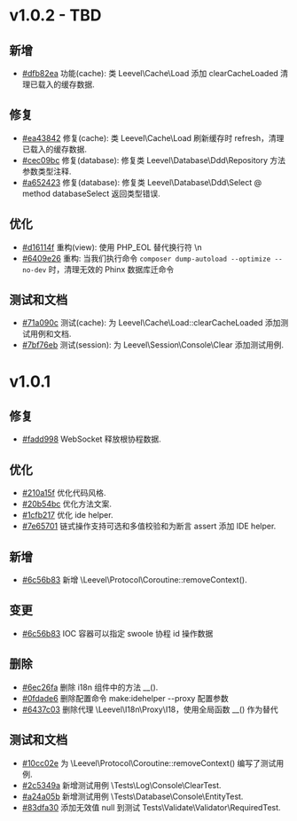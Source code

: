 # v1.0.2 - TBD

## 新增

- [#dfb82ea](https://github.com/hunzhiwange/framework/commit/ef17c7be35b31e42a117d489d8d4ab3f90d3620f) 功能(cache):  类 Leevel\Cache\Load 添加 clearCacheLoaded 清理已载入的缓存数据.

## 修复

- [#ea43842](https://github.com/hunzhiwange/framework/commit/ea43842dd96054258948e8c623d60279b0430c29) 修复(cache): 类 Leevel\Cache\Load 刷新缓存时 refresh，清理已载入的缓存数据.
- [#cec09bc](https://github.com/hunzhiwange/framework/commit/cec09bc7146c0d48c5c97c61e69e41dee40ac0af) 修复(database): 修复类 Leevel\Database\Ddd\Repository 方法参数类型注释.
- [#a652423](https://github.com/hunzhiwange/framework/commit/a65242334c42641e31d1f58a1e087651741c795a) 修复(database): 修复类 Leevel\Database\Ddd\Select @ method databaseSelect 返回类型错误.

## 优化

- [#d16114f](https://github.com/hunzhiwange/framework/commit/d16114fac898f2d3b4fcc97828a4f23be568aa05) 重构(view): 使用 PHP_EOL 替代换行符 \n
- [#6409e26](https://github.com/hunzhiwange/framework/commit/6409e264bdc280c1c2ae04d2a9ab03f3bfd02f24) 重构: 当我们执行命令 `composer dump-autoload --optimize --no-dev` 时，清理无效的 Phinx 数据库迁命令

## 测试和文档

- [#71a090c](https://github.com/hunzhiwange/framework/commit/71a090ce8504d77445783e562ae8691c32bd7886) 测试(cache): 为 Leevel\Cache\Load::clearCacheLoaded 添加测试用例和文档.
- [#7bf76eb](https://github.com/hunzhiwange/framework/commit/7bf76ebe892be1ea541d6fc6d9dadb2a71fa0508) 测试(session): 为 Leevel\Session\Console\Clear 添加测试用例.

# v1.0.1

## 修复 

- [#fadd998](https://github.com/hunzhiwange/framework/commit/fadd99826f2ae917df0534be22eabd17e59dae05) WebSocket 释放根协程数据.

## 优化

- [#210a15f](https://github.com/hunzhiwange/framework/commit/210a15f710318d40dc115350afbb116bf7418b77) 优化代码风格.
- [#20b54bc](https://github.com/hunzhiwange/framework/commit/20b54bc1856bb8c835271f65fd57f42d87c7e789) 优化方法文案.
- [#1cfb217](https://github.com/hunzhiwange/framework/commit/1cfb217e8d4b454dff9ff2b2aa256276f1687132) 优化 ide helper.
- [#7e65701](https://github.com/hunzhiwange/framework/commit/7e657012736cc95520cf70448882c0ed87635b76) 链式操作支持可选和多值校验和为断言 assert 添加 IDE helper.

## 新增

- [#6c56b83](https://github.com/hunzhiwange/framework/commit/6c56b837e5083a64ca3ee8e20af574af253aa6a8) 新增 \Leevel\Protocol\Coroutine::removeContext().

## 变更

- [#6c56b83](https://github.com/hunzhiwange/framework/commit/6c56b837e5083a64ca3ee8e20af574af253aa6a8) IOC 容器可以指定 swoole 协程  id 操作数据

## 删除

- [#6ec26fa](https://github.com/hunzhiwange/framework/commit/6ec26fa92ffc8594623e3fb4da934082b0927a33) 删除 i18n 组件中的方法 __().
- [#0fdade6](https://github.com/hunzhiwange/framework/commit/0fdade66c9ad0a59293d987514916a0c1f66835c) 删除配置命令 make:idehelper --proxy 配置参数 
- [#6437c03](https://github.com/hunzhiwange/framework/commit/6437c0350efa87c417877974b8eb491ad322b3f6) 删除代理 \Leevel\I18n\Proxy\I18，使用全局函数 __() 作为替代

## 测试和文档

- [#10cc02e](https://github.com/hunzhiwange/framework/commit/10cc02e3d4823e95535b02da7a51b3ab88a2edfa) 为 \Leevel\Protocol\Coroutine::removeContext() 编写了测试用例.
- [#2c5349a](https://github.com/hunzhiwange/framework/commit/347aad7e9a71cf5294e5bd63060419e573971472) 新增测试用例 \Tests\Log\Console\ClearTest.
- [#a24a05b](https://github.com/hunzhiwange/framework/commit/ad74c497b9ae9cbc41b3517fdfceabfc61e0d866) 新增测试用例 \Tests\Database\Console\EntityTest.
- [#83dfa30](https://github.com/hunzhiwange/framework/commit/83dfa300647c7144c22b63f546bc72297500d258) 添加无效值 null 到测试 Tests\Validate\Validator\RequiredTest.
